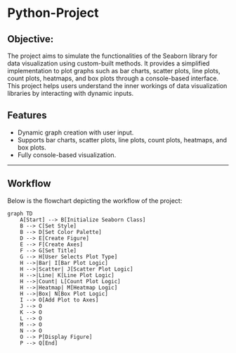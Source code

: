# Python-Project
## Objective:
The project aims to simulate the functionalities of the Seaborn library for data visualization using custom-built methods. It provides a simplified implementation to plot graphs such as bar charts, scatter plots, line plots, count plots, heatmaps, and box plots through a console-based interface. This project helps users understand the inner workings of data visualization libraries by interacting with dynamic inputs.

## Features
- Dynamic graph creation with user input.
- Supports bar charts, scatter plots, line plots, count plots, heatmaps, and box plots.
- Fully console-based visualization.

---

## Workflow
Below is the flowchart depicting the workflow of the project:

```mermaid
graph TD
    A[Start] --> B[Initialize Seaborn Class]
    B --> C[Set Style]
    B --> D[Set Color Palette]
    D --> E[Create Figure]
    E --> F[Create Axes]
    F --> G[Set Title]
    G --> H[User Selects Plot Type]
    H -->|Bar| I[Bar Plot Logic]
    H -->|Scatter| J[Scatter Plot Logic]
    H -->|Line| K[Line Plot Logic]
    H -->|Count| L[Count Plot Logic]
    H -->|Heatmap| M[Heatmap Logic]
    H -->|Box| N[Box Plot Logic]
    I --> O[Add Plot to Axes]
    J --> O
    K --> O
    L --> O
    M --> O
    N --> O
    O --> P[Display Figure]
    P --> Q[End]




